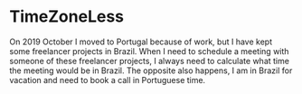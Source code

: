 # TimeZoneLess
On 2019 October I moved to Portugal because of work, but I have kept some freelancer projects in Brazil. When I need to schedule a meeting with someone of these freelancer projects, I always need to calculate what time the meeting would be in Brazil. The opposite also happens, I am in Brazil for vacation and need to book a call in Portuguese time.
